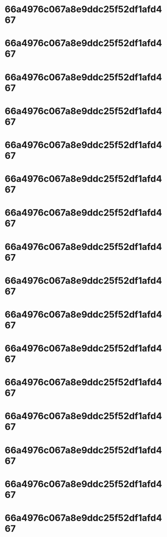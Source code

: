 # 66a4976c067a8e9ddc25f52df1afd467
# 66a4976c067a8e9ddc25f52df1afd467
# 66a4976c067a8e9ddc25f52df1afd467
# 66a4976c067a8e9ddc25f52df1afd467
# 66a4976c067a8e9ddc25f52df1afd467
# 66a4976c067a8e9ddc25f52df1afd467
# 66a4976c067a8e9ddc25f52df1afd467
# 66a4976c067a8e9ddc25f52df1afd467
# 66a4976c067a8e9ddc25f52df1afd467
# 66a4976c067a8e9ddc25f52df1afd467
# 66a4976c067a8e9ddc25f52df1afd467
# 66a4976c067a8e9ddc25f52df1afd467
# 66a4976c067a8e9ddc25f52df1afd467
# 66a4976c067a8e9ddc25f52df1afd467
# 66a4976c067a8e9ddc25f52df1afd467
# 66a4976c067a8e9ddc25f52df1afd467
